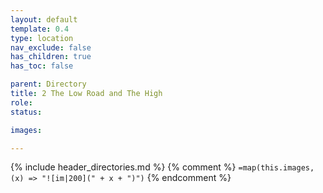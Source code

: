 ```yaml
---
layout: default
template: 0.4
type: location
nav_exclude: false
has_children: true
has_toc: false

parent: Directory
title: 2 The Low Road and The High
role: 
status: 

images: 

---
```


{% include header_directories.md %}
{% comment %}
`=map(this.images, (x) => "![im|200](" + x + ")")`
{% endcomment %}

